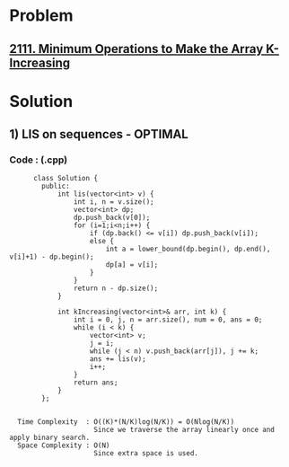 # Problem

## [2111. Minimum Operations to Make the Array K-Increasing](https://leetcode.com/problems/minimum-operations-to-make-the-array-k-increasing/)


# Solution 

## 1) LIS on sequences - OPTIMAL

      
      
      
   ### Code : (.cpp)
    
          class Solution {
            public:
                int lis(vector<int> v) {
                    int i, n = v.size();
                    vector<int> dp;
                    dp.push_back(v[0]);
                    for (i=1;i<n;i++) {
                        if (dp.back() <= v[i]) dp.push_back(v[i]);
                        else {
                            int a = lower_bound(dp.begin(), dp.end(), v[i]+1) - dp.begin();
                            dp[a] = v[i];
                        }
                    }
                    return n - dp.size();
                }

                int kIncreasing(vector<int>& arr, int k) {
                    int i = 0, j, n = arr.size(), num = 0, ans = 0;
                    while (i < k) {
                        vector<int> v;
                        j = i;
                        while (j < n) v.push_back(arr[j]), j += k;
                        ans += lis(v);
                        i++;
                    }
                    return ans;
                }
            };

 
      Time Complexity  : O((K)*(N/K)log(N/K)) = O(Nlog(N/K))
                         Since we traverse the array linearly once and apply binary search.
      Space Complexity : O(N)
                         Since extra space is used.
